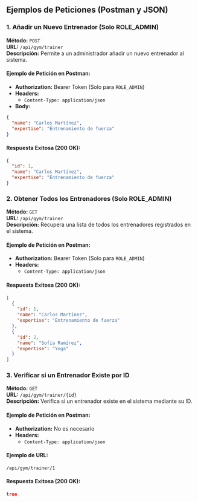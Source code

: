 ## Ejemplos de Peticiones (Postman y JSON)

### 1. Añadir un Nuevo Entrenador (Solo ROLE_ADMIN)

**Método:** `POST`  
**URL:** `/api/gym/trainer`  
**Descripción:** Permite a un administrador añadir un nuevo entrenador al sistema.

#### Ejemplo de Petición en Postman:

- **Authorization:** Bearer Token (Solo para `ROLE_ADMIN`)
- **Headers:**
  - `Content-Type: application/json`
- **Body:**
```json
{
  "name": "Carlos Martínez",
  "expertise": "Entrenamiento de fuerza"
}
```

#### Respuesta Exitosa (200 OK):
```json
{
  "id": 1,
  "name": "Carlos Martínez",
  "expertise": "Entrenamiento de fuerza"
}
```

### 2. Obtener Todos los Entrenadores (Solo ROLE_ADMIN)

**Método:** `GET`  
**URL:** `/api/gym/trainer`  
**Descripción:** Recupera una lista de todos los entrenadores registrados en el sistema.

#### Ejemplo de Petición en Postman:

- **Authorization:** Bearer Token (Solo para `ROLE_ADMIN`)
- **Headers:**
  - `Content-Type: application/json`

#### Respuesta Exitosa (200 OK):
```json
[
  {
    "id": 1,
    "name": "Carlos Martínez",
    "expertise": "Entrenamiento de fuerza"
  },
  {
    "id": 2,
    "name": "Sofía Ramírez",
    "expertise": "Yoga"
  }
]
```

### 3. Verificar si un Entrenador Existe por ID

**Método:** `GET`  
**URL:** `/api/gym/trainer/{id}`  
**Descripción:** Verifica si un entrenador existe en el sistema mediante su ID.

#### Ejemplo de Petición en Postman:

- **Authorization:** No es necesario
- **Headers:**
  - `Content-Type: application/json`

#### Ejemplo de URL:
`/api/gym/trainer/1`

#### Respuesta Exitosa (200 OK):
```json
true
```
